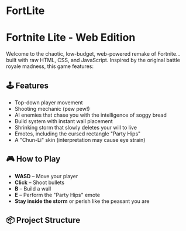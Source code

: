 # FortLite

# Fortnite Lite - Web Edition

Welcome to the chaotic, low-budget, web-powered remake of Fortnite... built with raw HTML, CSS, and JavaScript. Inspired by the original battle royale madness, this game features:

## 🕹️ Features

- Top-down player movement
- Shooting mechanic (pew pew!)
- AI enemies that chase you with the intelligence of soggy bread
- Build system with instant wall placement
- Shrinking storm that slowly deletes your will to live
- Emotes, including the cursed rectangle "Party Hips"
- A "Chun-Li" skin (interpretation may cause eye strain)

## 🎮 How to Play

- **WASD** – Move your player
- **Click** – Shoot bullets
- **B** – Build a wall
- **E** – Perform the "Party Hips" emote
- **Stay inside the storm** or perish like the peasant you are

## 📦 Project Structure

